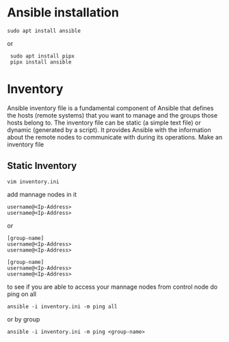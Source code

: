 # Ansible installation

`sudo apt install ansible`

or
 
```
 sudo apt install pipx
 pipx install ansible
 ```


# Inventory

Ansible inventory file is a fundamental component of Ansible that defines the hosts (remote systems) that you want to manage and the groups those hosts belong to. The inventory file can be static (a simple text file) or dynamic (generated by a script). It provides Ansible with the information about the remote nodes to communicate with during its operations.
Make an inventory file 

## Static Inventory

`vim inventory.ini`

add mannage nodes in it 

```
username@<Ip-Address>
username@<Ip-Address>

```
or 
```
[group-name]
username@<Ip-Address>
username@<Ip-Address>

[group-name]
username@<Ip-Address>
username@<Ip-Address>

````

to see if you are able to access your mannage nodes from control node do ping on all 

`ansible -i inventory.ini -m ping all`

or by group

`ansible -i inventory.ini -m ping <group-name> `






